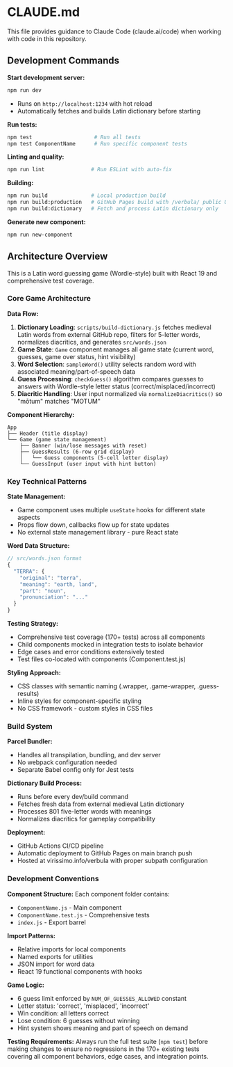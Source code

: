 # CLAUDE.md

This file provides guidance to Claude Code (claude.ai/code) when working with code in this repository.

## Development Commands

**Start development server:**
```bash
npm run dev
```
- Runs on `http://localhost:1234` with hot reload
- Automatically fetches and builds Latin dictionary before starting

**Run tests:**
```bash
npm test                    # Run all tests
npm test ComponentName      # Run specific component tests
```

**Linting and quality:**
```bash
npm run lint               # Run ESLint with auto-fix
```

**Building:**
```bash
npm run build              # Local production build
npm run build:production   # GitHub Pages build with /verbula/ public URL
npm run build:dictionary   # Fetch and process Latin dictionary only
```

**Generate new component:**
```bash
npm run new-component
```

## Architecture Overview

This is a Latin word guessing game (Wordle-style) built with React 19 and comprehensive test coverage.

### Core Game Architecture

**Data Flow:**
1. **Dictionary Loading**: `scripts/build-dictionary.js` fetches medieval Latin words from external GitHub repo, filters for 5-letter words, normalizes diacritics, and generates `src/words.json`
2. **Game State**: `Game` component manages all game state (current word, guesses, game over status, hint visibility)
3. **Word Selection**: `sampleWord()` utility selects random word with associated meaning/part-of-speech data
4. **Guess Processing**: `checkGuess()` algorithm compares guesses to answers with Wordle-style letter status (correct/misplaced/incorrect)
5. **Diacritic Handling**: User input normalized via `normalizeDiacritics()` so "mōtum" matches "MOTUM"

**Component Hierarchy:**
```
App
├── Header (title display)
└── Game (game state management)
    ├── Banner (win/lose messages with reset)
    ├── GuessResults (6-row grid display)
    │   └── Guess components (5-cell letter display)
    └── GuessInput (user input with hint button)
```

### Key Technical Patterns

**State Management:**
- Game component uses multiple `useState` hooks for different state aspects
- Props flow down, callbacks flow up for state updates
- No external state management library - pure React state

**Word Data Structure:**
```javascript
// src/words.json format
{
  "TERRA": {
    "original": "terra",
    "meaning": "earth, land",
    "part": "noun",
    "pronunciation": "..."
  }
}
```

**Testing Strategy:**
- Comprehensive test coverage (170+ tests) across all components
- Child components mocked in integration tests to isolate behavior
- Edge cases and error conditions extensively tested
- Test files co-located with components (Component.test.js)

**Styling Approach:**
- CSS classes with semantic naming (.wrapper, .game-wrapper, .guess-results)
- Inline styles for component-specific styling
- No CSS framework - custom styles in CSS files

### Build System

**Parcel Bundler:**
- Handles all transpilation, bundling, and dev server
- No webpack configuration needed
- Separate Babel config only for Jest tests

**Dictionary Build Process:**
- Runs before every dev/build command
- Fetches fresh data from external medieval Latin dictionary
- Processes 801 five-letter words with meanings
- Normalizes diacritics for gameplay compatibility

**Deployment:**
- GitHub Actions CI/CD pipeline
- Automatic deployment to GitHub Pages on main branch push
- Hosted at virissimo.info/verbula with proper subpath configuration

### Development Conventions

**Component Structure:**
Each component folder contains:
- `ComponentName.js` - Main component
- `ComponentName.test.js` - Comprehensive tests
- `index.js` - Export barrel

**Import Patterns:**
- Relative imports for local components
- Named exports for utilities
- JSON import for word data
- React 19 functional components with hooks

**Game Logic:**
- 6 guess limit enforced by `NUM_OF_GUESSES_ALLOWED` constant
- Letter status: 'correct', 'misplaced', 'incorrect'
- Win condition: all letters correct
- Lose condition: 6 guesses without winning
- Hint system shows meaning and part of speech on demand

**Testing Requirements:**
Always run the full test suite (`npm test`) before making changes to ensure no regressions in the 170+ existing tests covering all component behaviors, edge cases, and integration points.